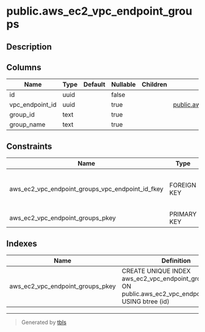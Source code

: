# public.aws_ec2_vpc_endpoint_groups

## Description

## Columns

| Name | Type | Default | Nullable | Children | Parents | Comment |
| ---- | ---- | ------- | -------- | -------- | ------- | ------- |
| id | uuid |  | false |  |  |  |
| vpc_endpoint_id | uuid |  | true |  | [public.aws_ec2_vpc_endpoints](public.aws_ec2_vpc_endpoints.md) |  |
| group_id | text |  | true |  |  |  |
| group_name | text |  | true |  |  |  |

## Constraints

| Name | Type | Definition |
| ---- | ---- | ---------- |
| aws_ec2_vpc_endpoint_groups_vpc_endpoint_id_fkey | FOREIGN KEY | FOREIGN KEY (vpc_endpoint_id) REFERENCES aws_ec2_vpc_endpoints(id) ON DELETE CASCADE |
| aws_ec2_vpc_endpoint_groups_pkey | PRIMARY KEY | PRIMARY KEY (id) |

## Indexes

| Name | Definition |
| ---- | ---------- |
| aws_ec2_vpc_endpoint_groups_pkey | CREATE UNIQUE INDEX aws_ec2_vpc_endpoint_groups_pkey ON public.aws_ec2_vpc_endpoint_groups USING btree (id) |

---

> Generated by [tbls](https://github.com/k1LoW/tbls)
